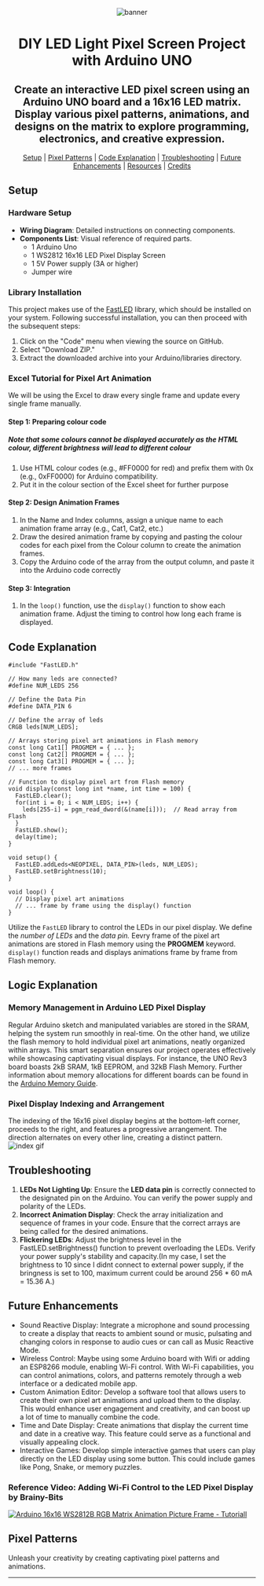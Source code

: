 <div align="center">
  
![banner](https://github.com/jc2003-2003/DIY-LED-Light-Pixel-Screen-Project-with-Arduino-UNO/blob/b717bb86890d8e15c4329258d67b423ad19142bb/LED%20Light%20Pixel%20Screen%20Project%20Banner.png)
  
# DIY LED Light Pixel Screen Project with Arduino UNO

## Create an interactive LED pixel screen using an Arduino UNO board and a 16x16 LED matrix. Display various pixel patterns, animations, and designs on the matrix to explore programming, electronics, and creative expression.

[Setup](README.md#setup) | [Pixel Patterns](README.md#pixel-patterns) | [Code Explanation](README.md#code-explanation) | [Troubleshooting](README.md#troubleshooting) | [Future Enhancements](README.md#future-enhancements) | [Resources](README.md#resources) | [Credits](README.md#credits)
</div>

## Setup
### Hardware Setup
- **Wiring Diagram**: Detailed instructions on connecting components.
- **Components List**: Visual reference of required parts.
    - 1 Arduino Uno
    - 1 WS2812 16x16 LED Pixel Display Screen
    - 1 5V Power supply (3A or higher)
    - Jumper wire

### Library Installation
This project makes use of the [FastLED](https://github.com/FastLED/FastLED) library, which should be installed on your system. Following successful installation, you can then proceed with the subsequent steps:
1. Click on the "Code" menu when viewing the source on GitHub.
2. Select "Download ZIP."
3. Extract the downloaded archive into your Arduino/libraries directory.

### Excel Tutorial for Pixel Art Animation
We will be using the Excel to draw every single frame and update every single frame manually.
#### Step 1: Preparing colour code
   ##### Note that some colours cannot be displayed accurately as the HTML colour, different brightness will lead to different colour
1. Use HTML colour codes (e.g., #FF0000 for red) and prefix them with 0x (e.g., 0xFF0000) for Arduino compatibility.
2. Put it in the colour section of the Excel sheet for further purpose
#### Step 2: Design Animation Frames
1. In the Name and Index columns, assign a unique name to each animation frame array (e.g., Cat1, Cat2, etc.)
2. Draw the desired animation frame by copying and pasting the colour codes for each pixel from the Colour column to create the animation frames.
3. Copy the Arduino code of the array from the output column, and paste it into the Arduino code correctly
#### Step 3: Integration
1. In the `loop()` function, use the `display()` function to show each animation frame. Adjust the timing to control how long each frame is displayed.

## Code Explanation

```#include <avr/pgmspace.h>
#include "FastLED.h"

// How many leds are connected?
#define NUM_LEDS 256

// Define the Data Pin
#define DATA_PIN 6

// Define the array of leds
CRGB leds[NUM_LEDS];

// Arrays storing pixel art animations in Flash memory
const long Cat1[] PROGMEM = { ... };
const long Cat2[] PROGMEM = { ... };
const long Cat3[] PROGMEM = { ... };
// ... more frames

// Function to display pixel art from Flash memory
void display(const long int *name, int time = 100) {
  FastLED.clear();
  for(int i = 0; i < NUM_LEDS; i++) {
    leds[255-i] = pgm_read_dword(&(name[i]));  // Read array from Flash
  }
  FastLED.show();
  delay(time);
}

void setup() { 
  FastLED.addLeds<NEOPIXEL, DATA_PIN>(leds, NUM_LEDS);
  FastLED.setBrightness(10);
}

void loop() { 
  // Display pixel art animations
  // ... frame by frame using the display() function
}
```
Utilize the `FastLED` library to control the LEDs in our pixel display. We define the *number of LEDs* and the *data pin.*
Eevry frame of the pixel art animations are stored in Flash memory using the **PROGMEM** keyword.
`display()` function reads and displays animations frame by frame from Flash memory.

## Logic Explanation
### Memory Management in Arduino LED Pixel Display
Regular Arduino sketch and manipulated variables are stored in the SRAM, helping the system run smoothly in real-time. On the other hand, we utilize the flash memory to hold individual pixel art animations, neatly organized within arrays. This smart separation ensures our project operates effectively while showcasing captivating visual displays.
For instance, the UNO Rev3 board boasts 2kB SRAM, 1kB EEPROM, and 32kB Flash Memory. Further information about memory allocations for different boards can be found in the [Arduino Memory Guide](https://docs.arduino.cc/learn/programming/memory-guide).

### Pixel Display Indexing and Arrangement
The indexing of the 16x16 pixel display begins at the bottom-left corner, proceeds to the right, and features a progressive arrangement. The direction alternates on every other line, creating a distinct pattern.
![index gif](https://github.com/jc2003-2003/DIY-LED-Light-Pixel-Screen-Project-with-Arduino-UNO/blob/e347efadc4374e69826a504cd54a358f6a08cd49/16x16%20LED%20light%20index%20position.gif)

## Troubleshooting
  1. **LEDs Not Lighting Up**: Ensure the **LED data pin** is correctly connected to the designated pin on the Arduino. You can verify the power supply and polarity of the LEDs.
  2. **Incorrect Animation Display**: Check the array initialization and sequence of frames in your code. Ensure that the correct arrays are being called for the desired animations.
  3. **Flickering LEDs**: Adjust the brightness level in the FastLED.setBrightness() function to prevent overloading the LEDs. Verify your power supply's stability and capacity.(In my case, I set the brightness to 10 since I didnt connect to external power supply, if the bringness is set to 100, maximum current  could be around 256 * 60 mA = 15.36 A.)

## Future Enhancements
- Sound Reactive Display: Integrate a microphone and sound processing to create a display that reacts to ambient sound or music, pulsating and changing colors in response to audio cues or can call as Music Reactive Mode.
- Wireless Control: Maybe using some Arduino board with Wifi or adding an ESP8266 module, enabling Wi-Fi control. With Wi-Fi capabilities, you can control animations, colors, and patterns remotely through a web interface or a dedicated mobile app.
- Custom Animation Editor: Develop a software tool that allows users to create their own pixel art animations and upload them to the display. This would enhance user engagement and creativity, and can boost up a lot of time to manually combine the code.
- Time and Date Display: Create animations that display the current time and date in a creative way. This feature could serve as a functional and visually appealing clock.
- Interactive Games: Develop simple interactive games that users can play directly on the LED display using some button. This could include games like Pong, Snake, or memory puzzles.

### Reference Video: Adding Wi-Fi Control to the LED Pixel Display by **Brainy-Bits**
[![Arduino 16x16 WS2812B RGB Matrix Animation Picture Frame - Tutoriall](https://i.ytimg.com/vi/jkg7T7jlIzU/hqdefault.jpg?sqp=-oaymwEcCNACELwBSFXyq4qpAw4IARUAAIhCGAFwAcABBg==&rs=AOn4CLDeWzgFPsnMxmtePLqaNZpjS8a1Cg)](https://www.youtube.com/watch?v=jkg7T7jlIzU&t=391s)

## Pixel Patterns
Unleash your creativity by creating captivating pixel patterns and animations.

---
